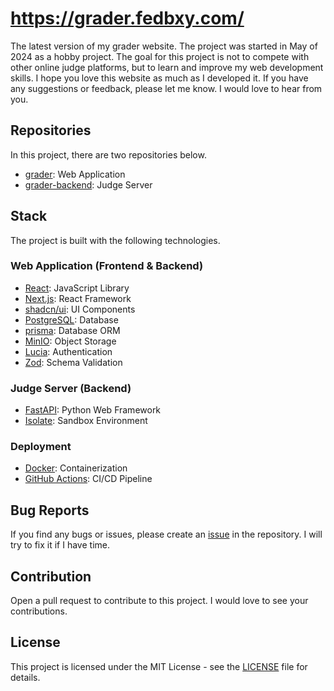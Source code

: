 # https://grader.fedbxy.com/

The latest version of my grader website. The project was started in May of 2024 as a hobby project. The goal for this project is not to compete with other online judge platforms, but to learn and improve my web development skills. I hope you love this website as much as I developed it. If you have any suggestions or feedback, please let me know. I would love to hear from you. 

## Repositories
In this project, there are two repositories below.
- [grader](https://github.com/Fedbxy/grader): Web Application
- [grader-backend](https://github.com/Fedbxy/grader-backend): Judge Server

## Stack
The project is built with the following technologies.
### Web Application (Frontend & Backend)
- [React](https://reactjs.org/): JavaScript Library
- [Next.js](https://nextjs.org/): React Framework
- [shadcn/ui](https://ui.shadcn.com/): UI Components
- [PostgreSQL](https://www.postgresql.org/): Database
- [prisma](https://www.prisma.io/orm): Database ORM
- [MinIO](https://min.io/): Object Storage
- [Lucia](https://lucia-auth.com/): Authentication
- [Zod](https://zod.dev/): Schema Validation

### Judge Server (Backend)
- [FastAPI](https://fastapi.tiangolo.com/): Python Web Framework
- [Isolate](https://github.com/ioi/isolate): Sandbox Environment

### Deployment
- [Docker](https://www.docker.com/): Containerization
- [GitHub Actions](https://github.com/features/actions): CI/CD Pipeline

## Bug Reports
If you find any bugs or issues, please create an [issue](https://github.com/Fedbxy/grader-backend/issues) in the repository. I will try to fix it if I have time.

## Contribution
Open a pull request to contribute to this project. I would love to see your contributions.

## License
This project is licensed under the MIT License - see the [LICENSE](./LICENSE) file for details.
